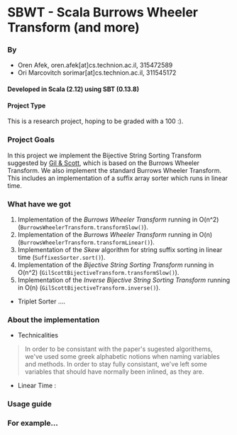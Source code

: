 # SBWT - Scala Burrows Wheeler Transform (and more)

### By
* Oren Afek, oren.afek[at]cs.technion.ac.il, 315472589
* Ori Marcovitch sorimar[at]cs.technion.ac.il, 311545172

#### Developed in Scala (2.12) using SBT (0.13.8)

#### Project Type
This is a research project, hoping to be graded with a 100 :).

### Project Goals
In this project we implement the Bijective String Sorting Transform suggested by [Gil & Scott]( http://bijective.dogma.net/00yyy.pdf), which is based on the Burrows Wheeler Transform.
We also implement the standard Burrows Wheeler Transform.
This includes an implementation of a suffix array sorter which runs in linear time.


### What have we got
1. Implementation of the *Burrows Wheeler Transform* running in O(n^2) (`BurrowsWheelerTransform.transformSlow()`).
2. Implementation of the *Burrows Wheeler Transform* running in O(n) (`BurrowsWheelerTransform.transformLinear()`).
3. Implementation of the *Skew* algorithm for string suffix sorting in linear time (`SuffixesSorter.sort()`).
4. Implementation of the *Bijective String Sorting Transform* running in O(n^2) (`GilScottBijectiveTransform.transformSlow()`).
4. Implementation of the *Inverse Bijective String Sorting Transform* running in O(n) (`GilScottBijectiveTransform.inverse()`).


* Triplet Sorter ....

### About the implementation
* Technicalities
> In order to be consistant with the paper's sugested algorithems, we've used some greek alphabetic notions when naming variables and methods. In order to stay fully consistant, we've left some variables that should have normally been inlined, as they are.

* Linear Time : 
### Usage guide

### For example...


